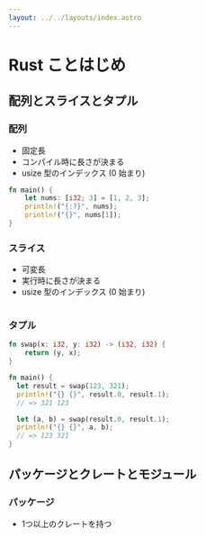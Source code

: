 ```yaml
---
layout: ../../layouts/index.astro
---
```


# Rust ことはじめ

## 配列とスライスとタプル

### 配列

- 固定長
- コンパイル時に長さが決まる
- usize 型のインデックス (0 始まり)

```rust
fn main() {
    let nums: [i32; 3] = [1, 2, 3];
    println!("{:?}", nums);
    println!("{}", nums[1]);
}
```

### スライス

- 可変長
- 実行時に長さが決まる
- usize 型のインデックス (0 始まり)

```rust

```

### タプル

```rust
fn swap(x: i32, y: i32) -> (i32, i32) {
    return (y, x);
}

fn main() {
  let result = swap(123, 321);
  println!("{} {}", result.0, result.1);
  // => 321 123

  let (a, b) = swap(result.0, result.1);
  println!("{} {}", a, b);
  // => 123 321
}
```

## パッケージとクレートとモジュール

### パッケージ

- 1つ以上のクレートを持つ
